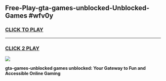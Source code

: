 
## Free-Play-gta-games-unblocked-Unblocked-Games #wfv0y
<h3>
<a href="https://news.freeplayer.one?title=gta-games-unblocked&ref=8M">CLICK TO PLAY</a></h3>
<hr>

<h3>
<a href="https://news.freeplayer.one?title=gta-games-unblocked&ref=8M">CLICK 2 PLAY</a>
  
</h3>

<a href="https://news.freeplayer.one?title=gta-games-unblocked&ref=8M"><img src="https://clearcache.store/games.png"></a>


**gta-games-unblocked games unblocked: Your Gateway to Fun and Accessible Online Gaming**
